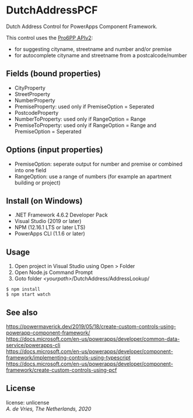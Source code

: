 # DutchAddressPCF
Dutch Address Control for PowerApps Component Framework.

This control uses the [Pro6PP APIv2](https://www.pro6pp.nl/docs/v2/redoc):
- for suggesting cityname, streetname and number and/or premise
- for autocomplete cityname and streetname from a postcalcode/number

## Fields (bound properties)

- CityProperty
- StreetProperty
- NumberProperty
- PremiseProperty: used only if PremiseOption = Seperated
- PostcodeProperty
- NumberToProperty: used only if RangeOption = Range
- PremiseToProperty: used only if RangeOption = Range and PremiseOption = Seperated 

## Options (input properties)

- PremiseOption: seperate output for number and premise or combined into one field
- RangeOption: use a range of numbers (for example an apartment building or project)

## Install (on Windows)

- .NET Framework 4.6.2 Developer Pack
- Visual Studio (2019 or later)
- NPM (12.16.1 LTS or later LTS)
- PowerApps CLI (1.1.6 or later)

## Usage
1. Open project in Visual Studio using Open > Folder
2. Open Node.js Command Prompt
3. Goto folder *\<yourpath\>*/DutchAddress/AddressLookup/
```
$ npm install
$ npm start watch
```

## See also
https://powermaverick.dev/2019/05/18/create-custom-controls-using-powerapp-component-framework/<br>
https://docs.microsoft.com/en-us/powerapps/developer/common-data-service/powerapps-cli<br>
https://docs.microsoft.com/en-us/powerapps/developer/component-framework/implementing-controls-using-typescript<br>
https://docs.microsoft.com/en-us/powerapps/developer/component-framework/create-custom-controls-using-pcf<br>

## License

license: unlicense<br>
*A. de Vries, The Netherlands, 2020*
